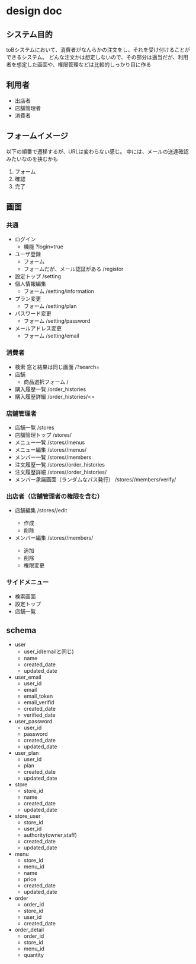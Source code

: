
# design doc

## システム目的
toBシステムにおいて、消費者がなんらかの注文をし、それを受け付けることができるシステム。
どんな注文かは想定しないので、その部分は適当だが、利用者を想定した画面や、権限管理などは比較的しっかり目に作る

## 利用者
- 出店者
- 店舗管理者
- 消費者

## フォームイメージ
以下の順番で遷移するが、URLは変わらない感じ。
中には、メールの送達確認みたいなのを挟むかも

1. フォーム
2. 確認
3. 完了

## 画面
### 共通
- ログイン
  - 機能
  ?login=true
- ユーザ登録
  - フォーム
  - フォームだが、メール認証がある
  /registor
- 設定トップ
  /setting
- 個人情報編集
  - フォーム
  /setting/information
- プラン変更
  - フォーム
  /setting/plan
- パスワード変更
  - フォーム
  /setting/password
- メールアドレス変更
  - フォーム
  /setting/email

### 消費者
- 検索
  窓と結果は同じ画面
  /?search=<word>
- 店舗
  - 商品選択フォーム
  /<store-name>
- 購入履歴一覧
  /order_histories
- 購入履歴詳細
  /order_histories/<>

### 店舗管理者
- 店舗一覧
  /stores
- 店舗管理トップ
  /stores/<store-name>
- メニュー一覧
  /stores/<store-name>/menus
- メニュー編集
  /stores/<store-name>/menus/<menu-name>
- メンバー一覧
  /stores/<store-name>/members
- 注文履歴一覧
  /stores/<store-name>/order_histories
- 注文履歴詳細
  /stores/<store-name>/order_histories/<order-id>
- メンバー承諾画面（ランダムなパス発行）
  /stores/<store-name>/members/verify/<token>

### 出店者（店舗管理者の権限を含む）
- 店舗編集
  /stores/<store-name>/edit
  - 作成
  - 削除
- メンバー編集
  /stores/<store-name>/members/<member-name>
  - 追加
  - 削除
  - 権限変更

### サイドメニュー
- 検索画面
- 設定トップ
- 店舗一覧

## schema

- user
  - user_id(emailと同じ)
  - name
  - created_date
  - updated_date
- user_email
  - user_id
  - email
  - email_token
  - email_verifid
  - created_date
  - verified_date
- user_password
  - user_id
  - password
  - created_date
  - updated_date
- user_plan
  - user_id
  - plan
  - created_date
  - updated_date
- store
  - store_id
  - name
  - created_date
  - updated_date
- store_user
  - store_id
  - user_id
  - authority(owner,staff)
  - created_date
  - updated_date
- menu
  - store_id
  - menu_id
  - name
  - price
  - created_date
  - updated_date
- order
  - order_id
  - store_id
  - user_id
  - created_date
- order_detail
  - order_id
  - store_id
  - menu_id
  - quantity






